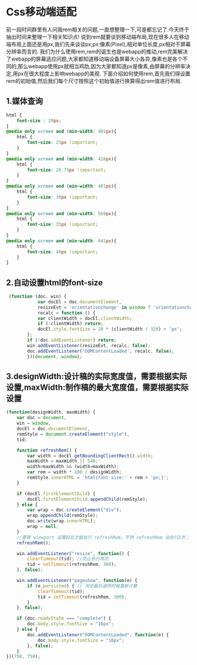 # Css移动端适配

前一段时间群里有人问我rem相关的问题,一直想整理一下,可是都忘记了.今天终于抽出时间来整理一下相关知识点!
说到rem就要谈到移动端布局,现在很多人在移动端布局上面还是用px,我们先来谈谈px;px:像素(Pixel),相对单位长度,px相对于屏幕分辨率而言的.
我们为什么使用rem,rem的诞生也是webapp的推动,rem完美解决了webapp的屏幕适应问题,大家都知道移动端设备屏幕大小各异,像素也是各个不同的,那么webapp使用px就相当鸡肋,因为大家都知道px是像素,由屏幕的分辨率决定,用px在很大程度上影响webapp的美观.
下面介绍如何使用rem,首先我们得设置rem的初始值,然后我们每个尺寸按照这个初始值进行换算得出rem值进行布局.
## 1.媒体查询

```css
html {
    font-size : 20px;
}
@media only screen and (min-width: 401px){
    html {
        font-size: 25px !important;
    }
}
@media only screen and (min-width: 428px){
    html {
        font-size: 26.75px !important;
    }
}
@media only screen and (min-width: 481px){
    html {
        font-size: 30px !important; 
    }
}
@media only screen and (min-width: 569px){
    html {
        font-size: 35px !important; 
    }
}
@media only screen and (min-width: 641px){
    html {
        font-size: 40px !important; 
    }
}
```

       
## 2.自动设置html的font-size

```js
 (function (doc, win) {   
            var docEl = doc.documentElement,   
            resizeEvt = 'orientationchange' in window ? 'orientationchange' : 'resize',   
            recalc = function () {   
            var clientWidth = docEl.clientWidth;   
            if (!clientWidth) return;   
            docEl.style.fontSize = 20 * (clientWidth / 320) + 'px';   
        };   
        if (!doc.addEventListener) return;   
        win.addEventListener(resizeEvt, recalc, false);   
        doc.addEventListener('DOMContentLoaded', recalc, false);   
        })(document, window);   
```
## 3.designWidth:设计稿的实际宽度值，需要根据实际设置,maxWidth:制作稿的最大宽度值，需要根据实际设置

```js
(function(designWidth, maxWidth) {
	var doc = document,
	win = window,
	docEl = doc.documentElement,
	remStyle = document.createElement("style"),
	tid;

	function refreshRem() {
		var width = docEl.getBoundingClientRect().width;
		maxWidth = maxWidth || 540;
		width>maxWidth && (width=maxWidth);
		var rem = width * 100 / designWidth;
		remStyle.innerHTML = 'html{font-size:' + rem + 'px;}';
	}

	if (docEl.firstElementChild) {
		docEl.firstElementChild.appendChild(remStyle);
	} else {
		var wrap = doc.createElement("div");
		wrap.appendChild(remStyle);
		doc.write(wrap.innerHTML);
		wrap = null;
	}
	//要等 wiewport 设置好后才能执行 refreshRem，不然 refreshRem 会执行2次；
	refreshRem();

	win.addEventListener("resize", function() {
		clearTimeout(tid); //防止执行两次
		tid = setTimeout(refreshRem, 300);
	}, false);

	win.addEventListener("pageshow", function(e) {
		if (e.persisted) { // 浏览器后退的时候重新计算
			clearTimeout(tid);
			tid = setTimeout(refreshRem, 300);
		}
	}, false);

	if (doc.readyState === "complete") {
		doc.body.style.fontSize = "16px";
	} else {
		doc.addEventListener("DOMContentLoaded", function(e) {
			doc.body.style.fontSize = "16px";
		}, false);
	}
})(750, 750);
```
